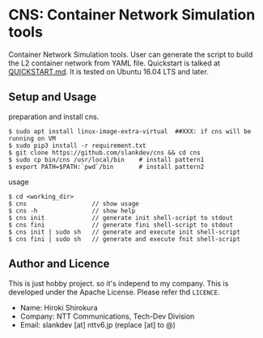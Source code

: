
# CNS: Container Network Simulation tools

Container Network Simulation tools.
User can generate the script to build
the L2 container network from YAML file.
Quickstart is talked at [QUICKSTART.md](QUICKSTART.md).
It is tested on Ubuntu 16.04 LTS and later.

## Setup and Usage

preparation and install cns.
```
$ sudo apt install linux-image-extra-virtual  ##XXX: if cns will be running on VM
$ sudo pip3 install -r requirement.txt
$ git clone https://github.com/slankdev/cns && cd cns
$ sudo cp bin/cns /usr/local/bin    # install pattern1
$ export PATH=$PATH:`pwd`/bin       # install pattern2
```

usage
```
$ cd <working_dir>
$ cns                  // show usage
$ cns -h               // show help
$ cns init             // generate init shell-script to stdout
$ cns fini             // generate fini shell-script to stdout
$ cns init | sudo sh   // generate and execute init shell-script
$ cns fini | sudo sh   // generate and execute fnit shell-script
```

## Author and Licence

This is just hobby project. so it's independ to my company.
This is developed under the Apache License. Please refer thd `LICENCE`.

- Name: Hiroki Shirokura
- Company: NTT Communications, Tech-Dev Division
- Email: slankdev [at] nttv6.jp (replace [at] to @)

